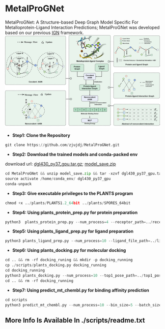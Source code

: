 # MetalProGNet
MetalProGNet: A Structure-based Deep Graph Model Specific For Metalloprotein-Ligand Interaction Predictions; MetalProGNet was developed based on our previous [IGN](https://github.com/zjujdj/InteractionGraphNet/tree/master) framework.
![Image text](https://github.com/zjujdj/MetalProGNet/blob/master/fig/workflow.jpg)

- **Step1: Clone the Repository**
```python
git clone https://github.com/zjujdj/MetalProGNet.git
```
- **Step2: Download the trained models and conda-packed env**

download url: [dgl430_py37_gpu.tar.gz](https://drive.google.com/file/d/10k32qTk80a7kfgu2MDR4bwYp8lx_s-74/view); [model_save.zip](https://drive.google.com/file/d/16WqXOJs0bVxatpgZHkgSZOKdch_Q2sdP/view?usp=sharing)
```python
cd MetalProGNet && unzip model_save.zip && tar -xzvf dgl430_py37_gpu.tar.gz -C /home/conda_env/dgl430_py37_gpu
source activate /home/conda_env/ dgl430_py37_gpu
conda-unpack
```
- **Step3: Give executable privileges to the PLANTS program**
```python
chmod +x ../plants/PLANTS1.2_64bit ../plants/SPORES_64bit
```

- **Step4: Using plants_protein_prep.py for protein preparation**
```python
python3  plants_protein_prep.py --num_process=4 --receptor_path=../receptors/ --plants_path=../plants/
```

- **Step5: Using plants_ligand_prep.py for ligand preparation**
```python
python3 plants_ligand_prep.py --num_process=10 --ligand_file_path=../ligand_file/ --plants_path=../plants/ --temp_path=../temp/ --dst_path=../prepared_ligands/
```

- **Step6: Using plants_docking.py for molecular docking**
```python
cd .. && rm -rf docking_runing && mkdir -p docking_running
cp ./scripts/plants_docking.py docking_running
cd docking_running
python3 plants_docking.py --num_process=10 --top1_pose_path=../top1_pose/ --top1_pose_sdf_path=../top1_pose_sdf/ --receptor_path=../receptors/  --plants_path=../plants/  --dst_path=../prepared_ligands/  --config_file_path=../config_file/  --docking_running_path=../docking_running/
cd .. && rm -rf docking_running
```

- **Step7: Using predict_mt_chembl.py for binding affinity prediction**
```python
cd scripts
python3 predict_mt_chembl.py --num_process=10 --bin_size=5 --batch_size=512 --sdfs_path=../top1_pose_sdf/ --protein_path=../receptors/ --temp_path=../temp/ --dock_engine=plants --csv_path=../csv_files/ --work_name=test
```

## More Info Is Available In ./scripts/readme.txt
